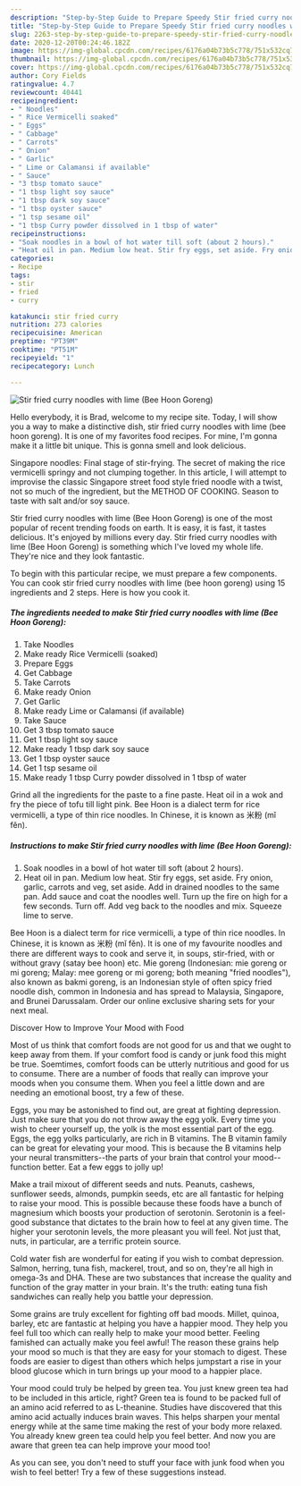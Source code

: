 ```yaml
---
description: "Step-by-Step Guide to Prepare Speedy Stir fried curry noodles with lime (Bee Hoon Goreng)"
title: "Step-by-Step Guide to Prepare Speedy Stir fried curry noodles with lime (Bee Hoon Goreng)"
slug: 2263-step-by-step-guide-to-prepare-speedy-stir-fried-curry-noodles-with-lime-bee-hoon-goreng
date: 2020-12-20T00:24:46.182Z
image: https://img-global.cpcdn.com/recipes/6176a04b73b5c778/751x532cq70/stir-fried-curry-noodles-with-lime-bee-hoon-goreng-recipe-main-photo.jpg
thumbnail: https://img-global.cpcdn.com/recipes/6176a04b73b5c778/751x532cq70/stir-fried-curry-noodles-with-lime-bee-hoon-goreng-recipe-main-photo.jpg
cover: https://img-global.cpcdn.com/recipes/6176a04b73b5c778/751x532cq70/stir-fried-curry-noodles-with-lime-bee-hoon-goreng-recipe-main-photo.jpg
author: Cory Fields
ratingvalue: 4.7
reviewcount: 40441
recipeingredient:
- " Noodles"
- " Rice Vermicelli soaked"
- " Eggs"
- " Cabbage"
- " Carrots"
- " Onion"
- " Garlic"
- " Lime or Calamansi if available"
- " Sauce"
- "3 tbsp tomato sauce"
- "1 tbsp light soy sauce"
- "1 tbsp dark soy sauce"
- "1 tbsp oyster sauce"
- "1 tsp sesame oil"
- "1 tbsp Curry powder dissolved in 1 tbsp of water"
recipeinstructions:
- "Soak noodles in a bowl of hot water till soft (about 2 hours)."
- "Heat oil in pan. Medium low heat. Stir fry eggs, set aside. Fry onion, garlic, carrots and veg, set aside. Add in drained noodles to the same pan. Add sauce and coat the noodles well. Turn up the fire on high for a few seconds. Turn off. Add veg back to the noodles and mix. Squeeze lime to serve."
categories:
- Recipe
tags:
- stir
- fried
- curry

katakunci: stir fried curry 
nutrition: 273 calories
recipecuisine: American
preptime: "PT39M"
cooktime: "PT51M"
recipeyield: "1"
recipecategory: Lunch

---
```



![Stir fried curry noodles with lime (Bee Hoon Goreng)](https://img-global.cpcdn.com/recipes/6176a04b73b5c778/751x532cq70/stir-fried-curry-noodles-with-lime-bee-hoon-goreng-recipe-main-photo.jpg)

Hello everybody, it is Brad, welcome to my recipe site. Today, I will show you a way to make a distinctive dish, stir fried curry noodles with lime (bee hoon goreng). It is one of my favorites food recipes. For mine, I'm gonna make it a little bit unique. This is gonna smell and look delicious.

Singapore noodles: Final stage of stir-frying. The secret of making the rice vermicelli springy and not clumping together. In this article, I will attempt to improvise the classic Singapore street food style fried noodle with a twist, not so much of the ingredient, but the METHOD OF COOKING. Season to taste with salt and/or soy sauce.

Stir fried curry noodles with lime (Bee Hoon Goreng) is one of the most popular of recent trending foods on earth. It is easy, it is fast, it tastes delicious. It's enjoyed by millions every day. Stir fried curry noodles with lime (Bee Hoon Goreng) is something which I've loved my whole life. They're nice and they look fantastic.


To begin with this particular recipe, we must prepare a few components. You can cook stir fried curry noodles with lime (bee hoon goreng) using 15 ingredients and 2 steps. Here is how you cook it.

<!--inarticleads1-->

##### The ingredients needed to make Stir fried curry noodles with lime (Bee Hoon Goreng):

1. Take  Noodles
1. Make ready  Rice Vermicelli (soaked)
1. Prepare  Eggs
1. Get  Cabbage
1. Take  Carrots
1. Make ready  Onion
1. Get  Garlic
1. Make ready  Lime or Calamansi (if available)
1. Take  Sauce
1. Get 3 tbsp tomato sauce
1. Get 1 tbsp light soy sauce
1. Make ready 1 tbsp dark soy sauce
1. Get 1 tbsp oyster sauce
1. Get 1 tsp sesame oil
1. Make ready 1 tbsp Curry powder dissolved in 1 tbsp of water


Grind all the ingredients for the paste to a fine paste. Heat oil in a wok and fry the piece of tofu till light pink. Bee Hoon is a dialect term for rice vermicelli, a type of thin rice noodles. In Chinese, it is known as 米粉 (mǐ fěn). 

<!--inarticleads2-->

##### Instructions to make Stir fried curry noodles with lime (Bee Hoon Goreng):

1. Soak noodles in a bowl of hot water till soft (about 2 hours).
1. Heat oil in pan. Medium low heat. Stir fry eggs, set aside. Fry onion, garlic, carrots and veg, set aside. Add in drained noodles to the same pan. Add sauce and coat the noodles well. Turn up the fire on high for a few seconds. Turn off. Add veg back to the noodles and mix. Squeeze lime to serve.


Bee Hoon is a dialect term for rice vermicelli, a type of thin rice noodles. In Chinese, it is known as 米粉 (mǐ fěn). It is one of my favourite noodles and there are different ways to cook and serve it, in soups, stir-fried, with or without gravy (satay bee hoon) etc. Mie goreng (Indonesian: mie goreng or mi goreng; Malay: mee goreng or mi goreng; both meaning &#34;fried noodles&#34;), also known as bakmi goreng, is an Indonesian style of often spicy fried noodle dish, common in Indonesia and has spread to Malaysia, Singapore, and Brunei Darussalam. Order our online exclusive sharing sets for your next meal. 

Discover How to Improve Your Mood with Food


Most of us think that comfort foods are not good for us and that we ought to keep away from them. If your comfort food is candy or junk food this might be true. Soemtimes, comfort foods can be utterly nutritious and good for us to consume. There are a number of foods that really can improve your moods when you consume them. When you feel a little down and are needing an emotional boost, try a few of these.

Eggs, you may be astonished to find out, are great at fighting depression. Just make sure that you do not throw away the egg yolk. Every time you wish to cheer yourself up, the yolk is the most essential part of the egg. Eggs, the egg yolks particularly, are rich in B vitamins. The B vitamin family can be great for elevating your mood. This is because the B vitamins help your neural transmitters--the parts of your brain that control your mood--function better. Eat a few eggs to jolly up!

Make a trail mixout of different seeds and nuts. Peanuts, cashews, sunflower seeds, almonds, pumpkin seeds, etc are all fantastic for helping to raise your mood. This is possible because these foods have a bunch of magnesium which boosts your production of serotonin. Serotonin is a feel-good substance that dictates to the brain how to feel at any given time. The higher your serotonin levels, the more pleasant you will feel. Not just that, nuts, in particular, are a terrific protein source.

Cold water fish are wonderful for eating if you wish to combat depression. Salmon, herring, tuna fish, mackerel, trout, and so on, they're all high in omega-3s and DHA. These are two substances that increase the quality and function of the gray matter in your brain. It's the truth: eating tuna fish sandwiches can really help you battle your depression. 

Some grains are truly excellent for fighting off bad moods. Millet, quinoa, barley, etc are fantastic at helping you have a happier mood. They help you feel full too which can really help to make your mood better. Feeling famished can actually make you feel awful! The reason these grains help your mood so much is that they are easy for your stomach to digest. These foods are easier to digest than others which helps jumpstart a rise in your blood glucose which in turn brings up your mood to a happier place.

Your mood could truly be helped by green tea. You just knew green tea had to be included in this article, right? Green tea is found to be packed full of an amino acid referred to as L-theanine. Studies have discovered that this amino acid actually induces brain waves. This helps sharpen your mental energy while at the same time making the rest of your body more relaxed. You already knew green tea could help you feel better. And now you are aware that green tea can help improve your mood too!

As you can see, you don't need to stuff your face with junk food when you wish to feel better! Try  a few  of  these  suggestions  instead.

